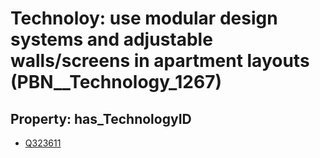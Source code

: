 # Technoloy: __use modular design systems and adjustable walls/screens in apartment layouts__ (PBN__Technology_1267)

## Property: has_TechnologyID

* [Q323611](Q323611)

